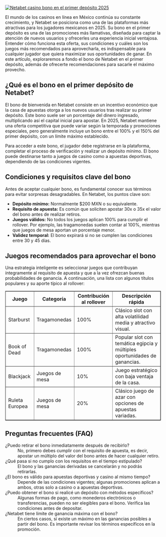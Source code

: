 [![Netabet casino bono en el primer depósito 2025](https://123-caf.pages.dev/gitsignup.png)](https://vrmoo.ru/Bt82HjjY)

<p>El mundo de los casinos en línea en México continúa su constante crecimiento, y Netabet se posiciona como una de las plataformas más atractivas para los jugadores mexicanos en 2025. Su bono en el primer depósito es una de las promociones más llamativas, diseñada para captar la atención de nuevos usuarios y ofrecerles una experiencia inicial ventajosa. Entender cómo funciona esta oferta, sus condiciones y cuáles son los juegos más recomendados para aprovecharla, es indispensable para cualquier jugador que quiera maximizar sus oportunidades de ganar. En este artículo, exploraremos a fondo el bono de Netabet en el primer depósito, además de ofrecerte recomendaciones para sacarle el máximo provecho.</p>  <h2>¿Qué es el bono en el primer depósito de Netabet?</h2> <p>El bono de bienvenida en Netabet consiste en un incentivo económico que la casa de apuestas otorga a los nuevos usuarios tras realizar su primer depósito. Este bono suele ser un porcentaje del dinero ingresado, multiplicando así el capital inicial para apostar. En 2025, Netabet mantiene una oferta competitiva que puede variar según la temporada y promociones especiales, pero generalmente incluye un bono entre el 100% y el 150% del primer depósito, con un límite máximo establecido.</p> <p>Para acceder a este bono, el jugador debe registrarse en la plataforma, completar el proceso de verificación y realizar un depósito mínimo. El bono puede destinarse tanto a juegos de casino como a apuestas deportivas, dependiendo de las condiciones vigentes.</p>  <h2>Condiciones y requisitos clave del bono</h2> <p>Antes de aceptar cualquier bono, es fundamental conocer sus términos para evitar sorpresas desagradables. En Netabet, los puntos clave son:</p> <ul>   <li><strong>Depósito mínimo:</strong> Normalmente $200 MXN o su equivalente.</li>   <li><strong>Requisito de apuesta:</strong> Es común que soliciten apostar 30x o 35x el valor del bono antes de realizar retiros.</li>   <li><strong>Juegos válidos:</strong> No todos los juegos aplican 100% para cumplir el rollover. Por ejemplo, las tragamonedas suelen contar al 100%, mientras que juegos de mesa aportan un porcentaje menor.</li>   <li><strong>Validez temporal:</strong> El bono expirará si no se cumplen las condiciones entre 30 y 45 días.</li> </ul>  <h2>Juegos recomendados para aprovechar el bono</h2> <p>Una estrategia inteligente es seleccionar juegos que contribuyan íntegramente al requisito de apuesta y que a la vez ofrezcan buenas probabilidades de ganancia. A continuación, una lista con algunos títulos populares y su aporte típico al rollover:</p> <table border="1" cellpadding="5" cellspacing="0">   <thead>     <tr>       <th>Juego</th>       <th>Categoría</th>       <th>Contribución al rollover</th>       <th>Descripción rápida</th>     </tr>   </thead>   <tbody>     <tr>       <td>Starburst</td>       <td>Tragamonedas</td>       <td>100%</td>       <td>Clásico slot con alta volatilidad media y atractivo visual.</td>     </tr>     <tr>       <td>Book of Dead</td>       <td>Tragamonedas</td>       <td>100%</td>       <td>Popular slot con temática egipcia y múltiples oportunidades de ganancias.</td>     </tr>     <tr>       <td>Blackjack</td>       <td>Juegos de mesa</td>       <td>10%</td>       <td>Juego estratégico con baja ventaja de la casa.</td>     </tr>     <tr>       <td>Ruleta Europea</td>       <td>Juegos de mesa</td>       <td>20%</td>       <td>Clásico juego de azar con opciones de apuestas variadas.</td>     </tr>   </tbody> </table>  <h2>Preguntas frecuentes (FAQ)</h2> <dl>   <dt>¿Puedo retirar el bono inmediatamente después de recibirlo?</dt>   <dd>No, primero debes cumplir con el requisito de apuesta, es decir, apostar un múltiplo del valor del bono antes de hacer cualquier retiro.</dd>    <dt>¿Qué pasa si no cumplo con los requisitos en el tiempo estipulado?</dt>   <dd>El bono y las ganancias derivadas se cancelarán y no podrás retirarlas.</dd>    <dt>¿El bono es válido para apuestas deportivas y casino al mismo tiempo?</dt>   <dd>Depende de las condiciones vigentes; algunas promociones aplican a ambos, otras solo a casino o a apuestas deportivas.</dd>    <dt>¿Puedo obtener el bono si realicé un depósito con métodos específicos?</dt>   <dd>Algunas formas de pago, como monederos electrónicos o transferencias, pueden no ser elegibles para el bono. Verifica las condiciones antes de depositar.</dd>    <dt>¿Netabet tiene límite de ganancia máxima con el bono?</dt>   <dd>En ciertos casos, sí existe un máximo en las ganancias posibles a partir del bono. Es importante revisar los términos específicos en la promoción.</dd> </dl>